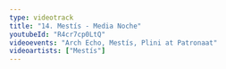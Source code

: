 ```yaml
---
type: videotrack
title: "14. Mestís - Media Noche"
youtubeId: "R4cr7cp0LtQ"
videoevents: "Arch Echo, Mestís, Plini at Patronaat"
videoartists: ["Mestís"]
---
```

